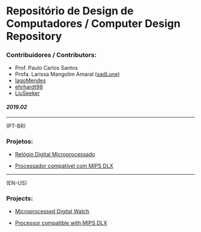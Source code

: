 # Repositório de Design de Computadores / Computer Design Repository

### Contribuidores / Contributors:

- Prof. Paulo Carlos Santos
- Profa. Larissa Mangolim Amaral ([sadLune](https://github.com/sadLune))
- [IagoMendes](https://github.com/IagoMendes)
- [ehrhardt98](https://github.com/ehrhardt98)
- [LiuSeeker](https://github.com/LiuSeeker)

#### *2019.02*
----

(PT-BR)


### Projetos:
- [Relógio Digital Microprocessado](https://github.com/LiuSeeker/Projetos-de-Design-de-Computadores/tree/master/Relogio)

- [Processador compatível com MIPS DLX](https://github.com/LiuSeeker/Projetos-de-Design-de-Computadores/tree/master/Mips)
---

(EN-US)

### Projects:
- [Microprocessed Digital Watch](https://github.com/LiuSeeker/Projetos-de-Design-de-Computadores/tree/master/Relogio)

- [Processor compatible with MIPS DLX](https://github.com/LiuSeeker/Projetos-de-Design-de-Computadores/tree/master/Mips)

